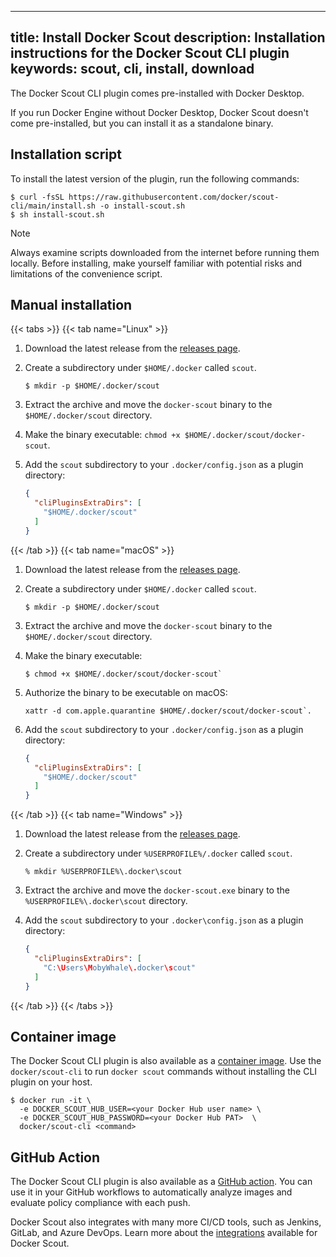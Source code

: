 
---
title: Install Docker Scout
description: Installation instructions for the Docker Scout CLI plugin
keywords: scout, cli, install, download
---

The Docker Scout CLI plugin comes pre-installed with Docker Desktop.

If you run Docker Engine without Docker Desktop,
Docker Scout doesn't come pre-installed,
but you can install it as a standalone binary.

## Installation script

To install the latest version of the plugin, run the following commands:

```console
$ curl -fsSL https://raw.githubusercontent.com/docker/scout-cli/main/install.sh -o install-scout.sh
$ sh install-scout.sh
```

> [!NOTE]
>
> Always examine scripts downloaded from the internet before running them
> locally. Before installing, make yourself familiar with potential risks and
> limitations of the convenience script.

## Manual installation

{{< tabs >}}
{{< tab name="Linux" >}}

1. Download the latest release from the [releases page](https://github.com/docker/scout-cli/releases).
2. Create a subdirectory under `$HOME/.docker` called `scout`.

   ```console
   $ mkdir -p $HOME/.docker/scout
   ```

3. Extract the archive and move the `docker-scout` binary to the `$HOME/.docker/scout` directory.
4. Make the binary executable: `chmod +x $HOME/.docker/scout/docker-scout`.
5. Add the `scout` subdirectory to your `.docker/config.json` as a plugin directory:

   ```json
   {
     "cliPluginsExtraDirs": [
       "$HOME/.docker/scout"
     ]
   }
   ```

{{< /tab >}}
{{< tab name="macOS" >}}

1. Download the latest release from the [releases page](https://github.com/docker/scout-cli/releases).
2. Create a subdirectory under `$HOME/.docker` called `scout`.

   ```console
   $ mkdir -p $HOME/.docker/scout
   ```

3. Extract the archive and move the `docker-scout` binary to the `$HOME/.docker/scout` directory.
4. Make the binary executable:

   ```console
   $ chmod +x $HOME/.docker/scout/docker-scout`
   ```

5. Authorize the binary to be executable on macOS:

   ```console
   xattr -d com.apple.quarantine $HOME/.docker/scout/docker-scout`.
   ```

6. Add the `scout` subdirectory to your `.docker/config.json` as a plugin directory:

   ```json
   {
     "cliPluginsExtraDirs": [
       "$HOME/.docker/scout"
     ]
   }
   ```

{{< /tab >}}
{{< tab name="Windows" >}}

1. Download the latest release from the [releases page](https://github.com/docker/scout-cli/releases).
2. Create a subdirectory under `%USERPROFILE%/.docker` called `scout`.

   ```console
   % mkdir %USERPROFILE%\.docker\scout
   ```

3. Extract the archive and move the `docker-scout.exe` binary to the `%USERPROFILE%\.docker\scout` directory.
4. Add the `scout` subdirectory to your `.docker\config.json` as a plugin directory:

   ```json
   {
     "cliPluginsExtraDirs": [
       "C:\Users\MobyWhale\.docker\scout"
     ]
   }
   ```

{{< /tab >}}
{{< /tabs >}}

## Container image

The Docker Scout CLI plugin is also available as a [container image](https://hub.docker.com/r/docker/scout-cli).
Use the `docker/scout-cli` to run `docker scout` commands without installing the CLI plugin on your host.

```console
$ docker run -it \
  -e DOCKER_SCOUT_HUB_USER=<your Docker Hub user name> \
  -e DOCKER_SCOUT_HUB_PASSWORD=<your Docker Hub PAT>  \
  docker/scout-cli <command>
```

## GitHub Action

The Docker Scout CLI plugin is also available as a [GitHub action](https://github.com/docker/scout-action).
You can use it in your GitHub workflows to automatically analyze images and evaluate policy compliance with each push.

Docker Scout also integrates with many more CI/CD tools, such as Jenkins, GitLab, and Azure DevOps.
Learn more about the [integrations](./integrations/_index.md) available for Docker Scout.
